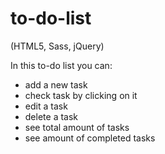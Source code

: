 # to-do-list
(HTML5, Sass, jQuery)

In this to-do list you can:

- add a new task
- check task by clicking on it
- edit a task
- delete a task
- see total amount of tasks
- see amount of completed tasks
